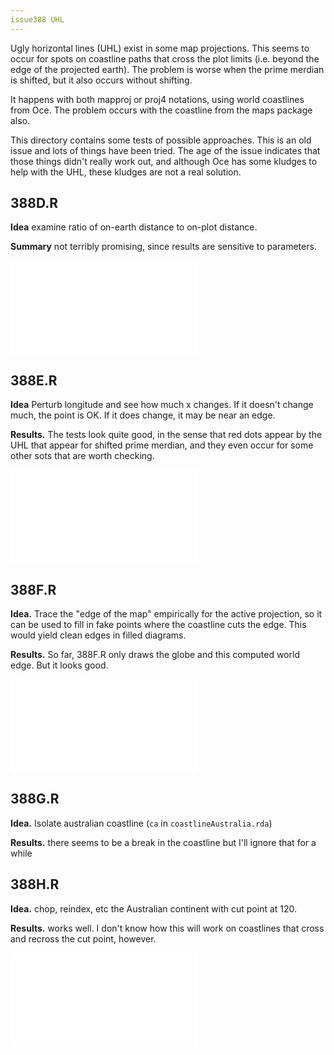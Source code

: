 ```yaml
---
issue388 UHL
---
```


Ugly horizontal lines (UHL) exist in some map projections.  This seems to occur
for spots on coastline paths that cross the plot limits (i.e. beyond the edge
of the projected earth).  The problem is worse when the prime merdian is
shifted, but it also occurs without shifting.

It happens with both mapproj or proj4 notations, using world coastlines from
Oce.  The problem occurs with the coastline from the maps package also.

This directory contains some tests of possible approaches.  This is an old
issue and lots of things have been tried.  The age of the issue indicates that
those things didn't really work out, and although Oce has some kludges to help
with the UHL, these kludges are not a real solution.

## 388D.R

**Idea** examine ratio of on-earth distance to on-plot distance.

**Summary** not terribly promising, since results are sensitive to parameters.

![388D.pdf](388D.pdf)

## 388E.R

**Idea** Perturb longitude and see how much x changes.  If it doesn't change
much, the point is OK.  If it does change, it may be near an edge.  

**Results.** The tests look quite good, in the sense that red dots appear by
the UHL that appear for shifted prime merdian, and they even occur for some
other sots that are worth checking.  

![388E.pdf](388E.pdf)

## 388F.R

**Idea.** Trace the "edge of the map" empirically for the active projection, so
it can be used to fill in fake points where the coastline cuts the edge.  This
would yield clean edges in filled diagrams.

**Results.** So far, 388F.R only draws the globe and this computed world edge.
But it looks good.

![388F.pdf](388F.pdf)

## 388G.R

**Idea.** Isolate australian coastline (``ca`` in ``coastlineAustralia.rda``)

**Results.** there seems to be a break in the coastline but I'll ignore that
for a while


## 388H.R

**Idea.** chop, reindex, etc the Australian continent with cut point at 120.

**Results.** works well.  I don't know how this will work on coastlines that
cross and recross the cut point, however.

![388H.  left: chop wrt cut.  middle: start trace at cut, then chop.  Right: amend near cut then fill](388H.pdf)


